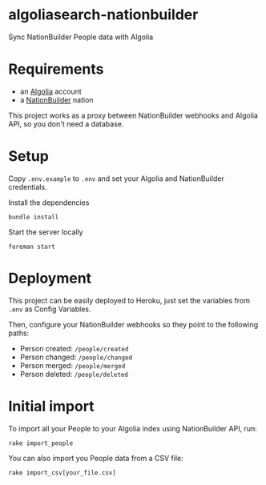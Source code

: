# algoliasearch-nationbuilder

Sync NationBuilder People data with Algolia

# Requirements

- an [Algolia](https://www.algolia.com) account
- a [NationBuilder](http://nationbuilder.com) nation

This project works as a proxy between NationBuilder webhooks and Algolia API, so you don't need a database.

# Setup

Copy `.env.example` to `.env` and set your Algolia and NationBuilder credentials.

Install the dependencies

    bundle install

Start the server locally

    foreman start

# Deployment

This project can be easily deployed to Heroku, just set the variables from `.env` as Config Variables.

Then, configure your NationBuilder webhooks so they point to the following paths:

- Person created: `/people/created`
- Person changed: `/people/changed`
- Person merged: `/people/merged`
- Person deleted: `/people/deleted`

# Initial import

To import all your People to your Algolia index using NationBuilder API, run:

    rake import_people

You can also import you People data from a CSV file:

    rake import_csv[your_file.csv]